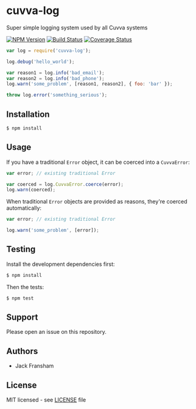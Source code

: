 # cuvva-log

Super simple logging system used by all Cuvva systems

[![NPM Version](https://img.shields.io/npm/v/cuvva-log.svg?style=flat)](//www.npmjs.org/package/cuvva-log)
[![Build Status](https://img.shields.io/travis/cuvva/cuvva-log-node.svg?style=flat)](//travis-ci.org/cuvva/cuvva-log-node)
[![Coverage Status](https://img.shields.io/coveralls/cuvva/cuvva-log-node.svg?style=flat)](//coveralls.io/r/cuvva/cuvva-log-node)

```js
var log = require('cuvva-log');

log.debug('hello_world');

var reason1 = log.info('bad_email');
var reason2 = log.info('bad_phone');
log.warn('some_problem', [reason1, reason2], { foo: 'bar' });

throw log.error('something_serious');
```

## Installation

```bash
$ npm install
```

## Usage

If you have a traditional `Error` object, it can be coerced into a `CuvvaError`:

```js
var error; // existing traditional Error

var coerced = log.CuvvaError.coerce(error);
log.warn(coerced);
```

When traditional `Error` objects are provided as reasons, they're coerced automatically:

```js
var error; // existing traditional Error

log.warn('some_problem', [error]);
```

<!-- add more extensive examples -->

## Testing

Install the development dependencies first:

```bash
$ npm install
```

Then the tests:

```bash
$ npm test
```

## Support

Please open an issue on this repository.

## Authors

- Jack Fransham

## License

MIT licensed - see [LICENSE](LICENSE) file
